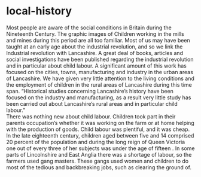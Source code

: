# local-history
Most people are aware of the social conditions in Britain during the Nineteenth Century. The graphic images of Children working in the mills and mines during this period are all too familiar. Most of us may have been taught at an early age about the industrial revolution, and so we link the Industrial revolution with Lancashire. A great deal of books, articles and social investigations have been published regarding the industrial revolution and in particular about child labour. A significant amount of this work has focused on the cities, towns, manufacturing and industry in the urban areas of Lancashire. We have given very little attention to the living conditions and the employment of children in the rural areas of Lancashire during this time span. “Historical studies concerning Lancashire’s history have been focused on the industry and manufacturing, as a result very little study has been carried out about Lancashire’s rural areas and in particular child labour.”   
There was nothing new about child labour.  Children took part in their parents occupation’s whether it was working on the farm or at home helping with the production of goods. Child labour was plentiful, and it was cheap. In the late eighteenth century, children aged between five and 14 comprised 20 percent of the population and during the long reign of Queen Victoria one out of every three of her subjects was under the age of fifteen .  In some parts of Lincolnshire and East Anglia there was a shortage of labour, so the farmers used gang masters.  These gangs used women and children to do most of the tedious and backbreaking jobs, such as clearing the ground of.
